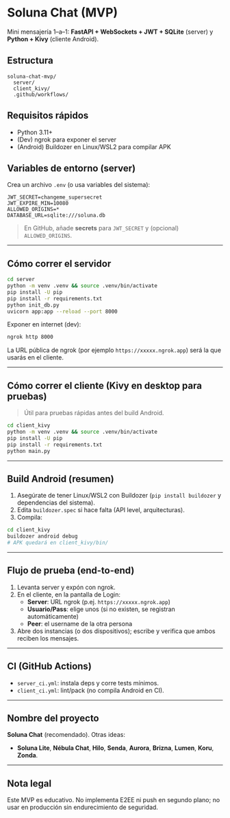 
# Soluna Chat (MVP)

Mini mensajería 1–a–1: **FastAPI + WebSockets + JWT + SQLite** (server) y **Python + Kivy** (cliente Android).

## Estructura
```
soluna-chat-mvp/
  server/
  client_kivy/
  .github/workflows/
```

## Requisitos rápidos
- Python 3.11+
- (Dev) ngrok para exponer el server
- (Android) Buildozer en Linux/WSL2 para compilar APK

## Variables de entorno (server)
Crea un archivo `.env` (o usa variables del sistema):

```
JWT_SECRET=changeme_supersecret
JWT_EXPIRE_MIN=10080
ALLOWED_ORIGINS=*
DATABASE_URL=sqlite:///soluna.db
```

> En GitHub, añade **secrets** para `JWT_SECRET` y (opcional) `ALLOWED_ORIGINS`.

---

## Cómo correr el servidor

```bash
cd server
python -m venv .venv && source .venv/bin/activate
pip install -U pip
pip install -r requirements.txt
python init_db.py
uvicorn app:app --reload --port 8000
```

Exponer en internet (dev):

```bash
ngrok http 8000
```

La URL pública de ngrok (por ejemplo `https://xxxxx.ngrok.app`) será la que usarás en el cliente.

---

## Cómo correr el cliente (Kivy en desktop para pruebas)
> Útil para pruebas rápidas antes del build Android.

```bash
cd client_kivy
python -m venv .venv && source .venv/bin/activate
pip install -U pip
pip install -r requirements.txt
python main.py
```

---

## Build Android (resumen)
1) Asegúrate de tener Linux/WSL2 con Buildozer (`pip install buildozer` y dependencias del sistema).  
2) Edita `buildozer.spec` si hace falta (API level, arquitecturas).  
3) Compila:

```bash
cd client_kivy
buildozer android debug
# APK quedará en client_kivy/bin/
```

---

## Flujo de prueba (end-to-end)
1) Levanta server y expón con ngrok.  
2) En el cliente, en la pantalla de Login:
   - **Server**: URL ngrok (p.ej. `https://xxxxx.ngrok.app`)
   - **Usuario/Pass**: elige unos (si no existen, se registran automáticamente)
   - **Peer**: el username de la otra persona
3) Abre dos instancias (o dos dispositivos); escribe y verifica que ambos reciben los mensajes.

---

## CI (GitHub Actions)
- `server_ci.yml`: instala deps y corre tests mínimos.
- `client_ci.yml`: lint/pack (no compila Android en CI).

---

## Nombre del proyecto
**Soluna Chat** (recomendado). Otras ideas:
- **Soluna Lite**, **Nébula Chat**, **Hilo**, **Senda**, **Aurora**, **Brizna**, **Lumen**, **Koru**, **Zonda**.

---

## Nota legal
Este MVP es educativo. No implementa E2EE ni push en segundo plano; no usar en producción sin endurecimiento de seguridad.
